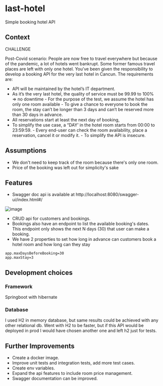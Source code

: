 # last-hotel
Simple booking hotel API

## Context
CHALLENGE 

Post-Covid scenario: 
People are now free to travel everywhere but because of the pandemic, a lot of hotels went  bankrupt. Some former famous travel places are left with only one hotel. You’ve been given the responsibility to develop a booking API for the very last hotel in Cancun. 
The requirements are: 
- API will be maintained by the hotel’s IT department. 
- As it’s the very last hotel, the quality of service must be 99.99 to 100% => no downtime - For the purpose of the test, we assume the hotel has only one room available - To give a chance to everyone to book the room, the stay can’t be longer than 3 days and  can’t be reserved more than 30 days in advance.  
- All reservations start at least the next day of booking, 
- To simplify the use case, a “DAY’ in the hotel room starts from 00:00 to 23:59:59. - Every end-user can check the room availability, place a reservation, cancel it or modify it. - To simplify the API is insecure. 


## Assumptions
- We don't need to keep track of the room because there's only one room.
- Price of the booking was left out for simplicity's sake

## Features
- Swagger doc api is available at http://localhost:8080/swagger-ui/index.html#/

![image](https://user-images.githubusercontent.com/5640204/170620298-74118e63-18df-4576-9d3f-354fe4874389.png)

- CRUD api for customers and bookings.
- Bookings also have an endpoint to list the available booking's dates. This endpoint only shows the next N days (30) that user can make a booking.
- We have 2 properties to set how long in advance can customers book a hotel room and how long can they stay 
```
app.maxDaysBeforeBooking=30
app.maxStay=3
```
## Development choices

### Framework
Springboot with hibernate

### Database
I used H2 in memory database, but same results could be achieved with any other relational db.
Went with H2 to be faster, but if this API would be deployed in prod I would have chosen another one and left h2 just for tests.

## Further Improvements

- Create a docker image.
- Improve unit tests and integration tests, add more test cases.
- Create env variables.
- Expand the api features to include room price management.
- Swagger documentation can be improved.



